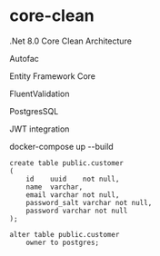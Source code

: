 ﻿# core-clean

.Net 8.0 Core Clean Architecture

Autofac

Entity Framework Core

FluentValidation

PostgresSQL

JWT integration

docker-compose up --build

```
create table public.customer
(
    id    uuid    not null,
    name  varchar,
    email varchar not null,
    password_salt varchar not null,
    password varchar not null
);

alter table public.customer
    owner to postgres;
```